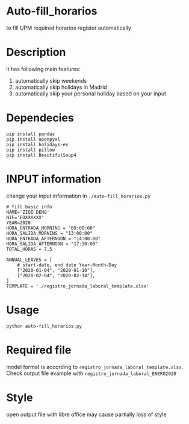 # Auto-fill_horarios
to fill UPM required horarios register automatically

# Description
it has following main features:
1. automatically skip weekends
2. automatically skip holidays in Madrid
3. automatically skip your personal holiday based on your input

# Dependecies
```
pip install pandas
pip install openpyxl
pip install holidays-es
pip install pillow
pip install BeautifulSoup4
```
# INPUT information
change your input information in `./auto-fill_horarios.py`
```
# fill basic info
NAME='ZIQI DENG'
NIF='EDXXXXXX'
YEAR=2020
HORA_ENTRADA_MORNING = "09:00:00"
HORA_SALIDA_MORNING = "13:00:00"
HORA_ENTRADA_AFTERNOON = "14:00:00"
HORA_SALIDA_AFTERNOON = "17:30:00"
TOTAL_HORAS = 7.5

ANNUAL_LEAVES = [
    # start-date, end date Year-Month-Day
    ["2020-01-04", "2020-01-10"], 
    ["2020-02-04", "2020-02-14"],
]
TEMPLATE = './registro_jornada_laboral_template.xlsx'
```
# Usage
```
python auto-fill_horarios.py
```

# Required file
model format is according to `registro_jornada_laboral_template.xlsx`. Check output file example with `registro_jornada_laboral_ENERO2020`

# Style
open output file with libre office may cause partially loss of style 